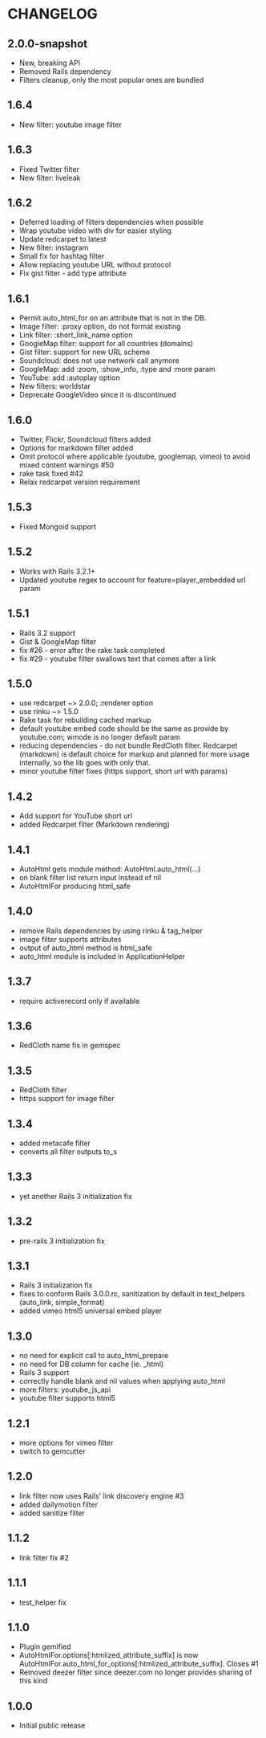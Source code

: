CHANGELOG
=========

## 2.0.0-snapshot

* New, breaking API
* Removed Rails dependency
* Filters cleanup, only the most popular ones are bundled

## 1.6.4

* New filter: youtube image filter 

## 1.6.3

* Fixed Twitter filter
* New filter: liveleak

## 1.6.2

* Deferred loading of filters dependencies when possible
* Wrap youtube video with div for easier styling
* Update redcarpet to latest
* New filter: instagram 
* Small fix for hashtag filter
* Allow replacing youtube URL without protocol
* Fix gist filter - add type attribute

## 1.6.1

* Permit auto_html_for on an attribute that is not in the DB.
* Image filter: :proxy option, do not format existing <img> 
* Link filter: :short_link_name option
* GoogleMap filter: support for all countries (domains)
* Gist filter: support for new URL scheme
* Soundcloud: does not use network call anymore
* GoogleMap: add :zoom, :show_info, :type and :more param
* YouTube: add :autoplay option
* New filters: worldstar
* Deprecate GoogleVideo since it is discontinued

## 1.6.0

* Twitter, Flickr, Soundcloud filters added
* Options for markdown filter added
* Omit protocol where applicable (youtube, googlemap, vimeo) to avoid mixed content warnings #50
* rake task fixed #42
* Relax redcarpet version requirement

## 1.5.3

* Fixed Mongoid support

## 1.5.2

* Works with Rails 3.2.1+ 
* Updated youtube regex to account for feature=player_embedded url param

## 1.5.1

* Rails 3.2 support 
* Gist & GoogleMap filter
* fix #26 - error after the rake task completed
* fix #29 - youtube filter swallows text that comes after a link

## 1.5.0

* use redcarpet ~> 2.0.0; :renderer option
* use rinku ~> 1.5.0
* Rake task for rebuilding cached markup
* default youtube embed code should be the same as provide by youtube.com; wmode is no longer default param
* reducing dependencies - do not bundle RedCloth filter. Redcarpet (markdown) is default choice for markup and planned for more usage internally, so the lib goes with only that.
* minor youtube filter fixes (https support, short url with params)

## 1.4.2

* Add support for YouTube short url
* added Redcarpet filter (Markdown rendering)

## 1.4.1

* AutoHtml gets module method: AutoHtml.auto_html(...)
* on blank filter list return input instead of nil
* AutoHtmlFor producing html_safe

## 1.4.0

* remove Rails dependencies by using rinku & tag_helper
* image filter supports attributes
* output of auto_html method is html_safe
* auto_html module is included in ApplicationHelper

## 1.3.7

* require activerecord only if available

## 1.3.6

* RedCloth name fix in gemspec

## 1.3.5

* RedCloth filter
* https support for image filter

## 1.3.4

* added metacafe filter
* converts all filter outputs to_s

## 1.3.3

* yet another Rails 3 initialization fix

## 1.3.2

* pre-rails 3 initialization fix

## 1.3.1

* Rails 3 initialization fix
* fixes to conform Rails 3.0.0.rc, sanitization by default in text_helpers (auto_link, simple_format)
* added vimeo html5 universal embed player 

## 1.3.0

* no need for explicit call to auto_html_prepare
* no need for DB column for cache (ie. _html)
* Rails 3 support
* correctly handle blank and nil values when applying auto_html
* more filters: youtube_js_api
* youtube filter supports html5


## 1.2.1

* more options for vimeo filter
* switch to gemcutter

## 1.2.0

* link filter now uses Rails' link discovery engine #3
* added dailymotion filter
* added sanitize filter

## 1.1.2

* link filter fix #2

## 1.1.1

* test_helper fix

## 1.1.0

* Plugin gemified
* AutoHtmlFor.options[:htmlized_attribute_suffix] is now AutoHtmlFor.auto_html_for_options[:htmlized_attribute_suffix]. Closes #1
* Removed deezer filter since deezer.com no longer provides sharing of this kind

## 1.0.0

* Initial public release

